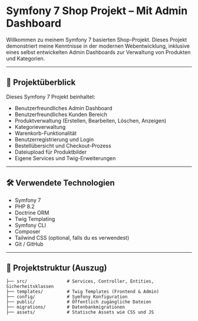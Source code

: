 # Symfony 7 Shop Projekt – Mit Admin Dashboard

Willkommen zu meinem Symfony 7 basierten Shop-Projekt. Dieses Projekt demonstriert meine Kenntnisse in der modernen Webentwicklung, inklusive eines selbst entwickelten Admin Dashboards zur Verwaltung von Produkten und Kategorien.

---

## 🚀 Projektüberblick
Dieses Symfony 7 Projekt beinhaltet:
- Benutzerfreundliches Admin Dashboard
- Benutzerfreundliches Kunden Bereich
- Produktverwaltung (Erstellen, Bearbeiten, Löschen, Anzeigen)
- Kategorieverwaltung
- Warenkorb-Funktionalität
- Benutzerregistrierung und Login
- Bestellübersicht und Checkout-Prozess
- Dateiupload für Produktbilder
- Eigene Services und Twig-Erweiterungen

---

## 🛠️ Verwendete Technologien
- Symfony 7
- PHP 8.2
- Doctrine ORM
- Twig Templating
- Symfony CLI
- Composer
- Tailwind CSS (optional, falls du es verwendest)
- Git / GitHub

---

## 📂 Projektstruktur (Auszug)
```text
├── src/               # Services, Controller, Entities, Sicherheitsklassen
├── templates/         # Twig Templates (Frontend & Admin)
├── config/            # Symfony Konfiguration
├── public/            # Öffentlich zugängliche Dateien
├── migrations/        # Datenbankmigrationen
├── assets/            # Statische Assets wie CSS und JS
